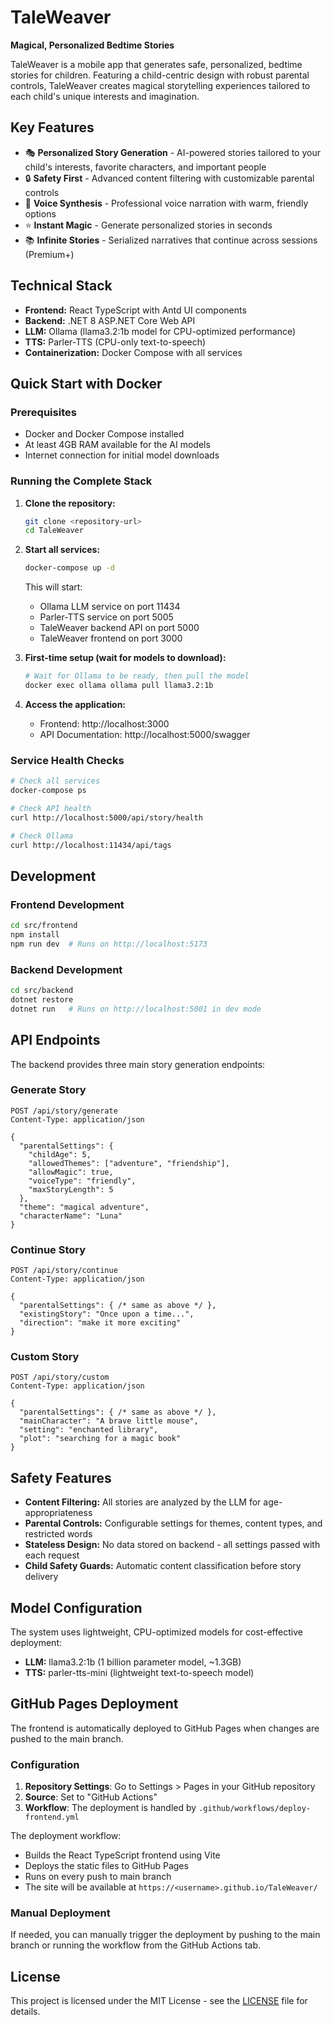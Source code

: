 # TaleWeaver
**Magical, Personalized Bedtime Stories**

TaleWeaver is a mobile app that generates safe, personalized, bedtime stories for children. Featuring a child-centric design with robust parental controls, TaleWeaver creates magical storytelling experiences tailored to each child's unique interests and imagination.

## Key Features

- 🎭 **Personalized Story Generation** - AI-powered stories tailored to your child's interests, favorite characters, and important people
- 🔒 **Safety First** - Advanced content filtering with customizable parental controls
- 🎵 **Voice Synthesis** - Professional voice narration with warm, friendly options
- ⭐ **Instant Magic** - Generate personalized stories in seconds
- 📚 **Infinite Stories** - Serialized narratives that continue across sessions (Premium+)

## Technical Stack

- **Frontend:** React TypeScript with Antd UI components
- **Backend:** .NET 8 ASP.NET Core Web API
- **LLM:** Ollama (llama3.2:1b model for CPU-optimized performance)
- **TTS:** Parler-TTS (CPU-only text-to-speech)
- **Containerization:** Docker Compose with all services

## Quick Start with Docker

### Prerequisites
- Docker and Docker Compose installed
- At least 4GB RAM available for the AI models
- Internet connection for initial model downloads

### Running the Complete Stack

1. **Clone the repository:**
   ```bash
   git clone <repository-url>
   cd TaleWeaver
   ```

2. **Start all services:**
   ```bash
   docker-compose up -d
   ```

   This will start:
   - Ollama LLM service on port 11434
   - Parler-TTS service on port 5005
   - TaleWeaver backend API on port 5000
   - TaleWeaver frontend on port 3000

3. **First-time setup (wait for models to download):**
   ```bash
   # Wait for Ollama to be ready, then pull the model
   docker exec ollama ollama pull llama3.2:1b
   ```

4. **Access the application:**
   - Frontend: http://localhost:3000
   - API Documentation: http://localhost:5000/swagger

### Service Health Checks

```bash
# Check all services
docker-compose ps

# Check API health
curl http://localhost:5000/api/story/health

# Check Ollama
curl http://localhost:11434/api/tags
```

## Development

### Frontend Development
```bash
cd src/frontend
npm install
npm run dev  # Runs on http://localhost:5173
```

### Backend Development
```bash
cd src/backend
dotnet restore
dotnet run   # Runs on http://localhost:5001 in dev mode
```

## API Endpoints

The backend provides three main story generation endpoints:

### Generate Story
```http
POST /api/story/generate
Content-Type: application/json

{
  "parentalSettings": {
    "childAge": 5,
    "allowedThemes": ["adventure", "friendship"],
    "allowMagic": true,
    "voiceType": "friendly",
    "maxStoryLength": 5
  },
  "theme": "magical adventure",
  "characterName": "Luna"
}
```

### Continue Story  
```http
POST /api/story/continue
Content-Type: application/json

{
  "parentalSettings": { /* same as above */ },
  "existingStory": "Once upon a time...",
  "direction": "make it more exciting"
}
```

### Custom Story
```http
POST /api/story/custom
Content-Type: application/json

{
  "parentalSettings": { /* same as above */ },
  "mainCharacter": "A brave little mouse",
  "setting": "enchanted library",
  "plot": "searching for a magic book"
}
```

## Safety Features

- **Content Filtering:** All stories are analyzed by the LLM for age-appropriateness
- **Parental Controls:** Configurable settings for themes, content types, and restricted words
- **Stateless Design:** No data stored on backend - all settings passed with each request
- **Child Safety Guards:** Automatic content classification before story delivery

## Model Configuration

The system uses lightweight, CPU-optimized models for cost-effective deployment:

- **LLM:** llama3.2:1b (1 billion parameter model, ~1.3GB)
- **TTS:** parler-tts-mini (lightweight text-to-speech model)

## GitHub Pages Deployment

The frontend is automatically deployed to GitHub Pages when changes are pushed to the main branch.

### Configuration

1. **Repository Settings**: Go to Settings > Pages in your GitHub repository
2. **Source**: Set to "GitHub Actions" 
3. **Workflow**: The deployment is handled by `.github/workflows/deploy-frontend.yml`

The deployment workflow:
- Builds the React TypeScript frontend using Vite
- Deploys the static files to GitHub Pages
- Runs on every push to main branch
- The site will be available at `https://<username>.github.io/TaleWeaver/`

### Manual Deployment

If needed, you can manually trigger the deployment by pushing to the main branch or running the workflow from the GitHub Actions tab.

## License

This project is licensed under the MIT License - see the [LICENSE](LICENSE) file for details.
